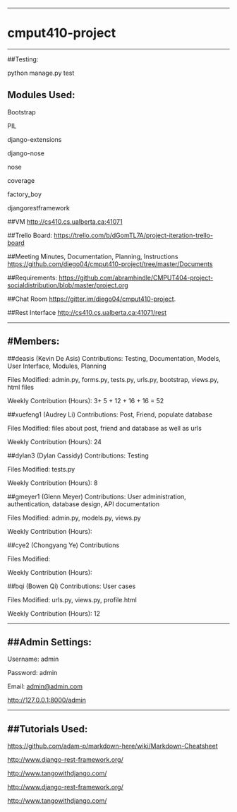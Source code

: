 ------
# cmput410-project
------

##Testing:

python manage.py test

## Modules Used:

Bootstrap

PIL

django-extensions

django-nose

nose

coverage

factory_boy

djangorestframework

##VM
http://cs410.cs.ualberta.ca:41071

##Trello Board:
https://trello.com/b/dGomTL7A/project-iteration-trello-board

##Meeting Minutes, Documentation, Planning, Instructions
https://github.com/diego04/cmput410-project/tree/master/Documents

##Requirements:
https://github.com/abramhindle/CMPUT404-project-socialdistribution/blob/master/project.org

##Chat Room
https://gitter.im/diego04/cmput410-project.

##Rest Interface
http://cs410.cs.ualberta.ca:41071/rest

------
#Members:
------

##deasis		(Kevin De Asis)
Contributions: Testing, Documentation, Models, User Interface, Modules, Planning

Files Modified: admin.py, forms.py, tests.py, urls.py, bootstrap, views.py, html files

Weekly Contribution (Hours): 3+ 5 + 12 + 16 + 16 = 52

##xuefeng1	(Audrey Li)
Contributions: Post, Friend, populate database

Files Modified: files about post, friend and database as well as urls

Weekly Contribution (Hours): 24

##dylan3		(Dylan Cassidy)
Contributions: Testing

Files Modified: tests.py

Weekly Contribution (Hours): 8


##gmeyer1 	(Glenn Meyer)
Contributions: User administration, authentication, database design, API documentation

Files Modified: admin.py, models.py, views.py

Weekly Contribution (Hours): <to be calculated>


##cye2 		(Chongyang Ye)
Contributions

Files Modified:

Weekly Contribution (Hours):


##bqi			(Bowen Qi)
Contributions: User cases

Files Modified: urls.py, views.py, profile.html

Weekly Contribution (Hours): 12

------
##Admin Settings:
------

Username: admin


Password: admin


Email: admin@admin.com


http://127.0.0.1:8000/admin

------
##Tutorials Used:
------

https://github.com/adam-p/markdown-here/wiki/Markdown-Cheatsheet

http://www.django-rest-framework.org/

http://www.tangowithdjango.com/

http://www.django-rest-framework.org/

http://www.tangowithdjango.com/
